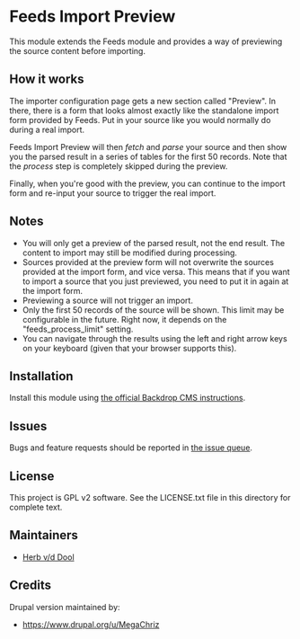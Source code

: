 # Feeds Import Preview

This module extends the Feeds module and provides a way of previewing the source
content before importing.

## How it works

The importer configuration page gets a new section called "Preview". In there,
there is a form that looks almost exactly like the standalone import form
provided by Feeds. Put in your source like you would normally do during a real
import.

Feeds Import Preview will then *fetch* and *parse* your source and then show you
the parsed result in a series of tables for the first 50 records. Note that the
*process* step is completely skipped during the preview.

Finally, when you're good with the preview, you can continue to the import form
and re-input your source to trigger the real import.

## Notes

* You will only get a preview of the parsed result, not the end result. The
  content to import may still be modified during processing.
* Sources provided at the preview form will not overwrite the sources provided
  at the import form, and vice versa. This means that if you want to import a
  source that you just previewed, you need to put it in again at the import
  form.
* Previewing a source will not trigger an import.
* Only the first 50 records of the source will be shown. This limit may be
  configurable in the future. Right now, it depends on the "feeds_process_limit"
  setting.
* You can navigate through the results using the left and right arrow keys on
  your keyboard (given that your browser supports this).

## Installation

Install this module using [the official Backdrop CMS instructions](https://docs.backdropcms.org/documentation/extend-with-modules).

## Issues

Bugs and feature requests should be reported in [the issue queue](https://github.com/backdrop-contrib/feedspreview/issues).

## License

This project is GPL v2 software. See the LICENSE.txt file in this directory for complete text.

## Maintainers

* [Herb v/d Dool](https://github.com/herbdool)

## Credits

Drupal version maintained by:

* <https://www.drupal.org/u/MegaChriz>
